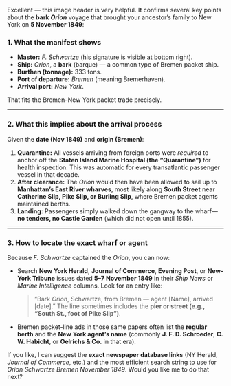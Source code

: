 Excellent — this image header is very helpful. It confirms several key points about the **bark *Orion*** voyage that brought your ancestor’s family to New York on **5 November 1849**:

### 1. What the manifest shows

* **Master:** *F. Schwartze* (his signature is visible at bottom right).
* **Ship:** *Orion*, a **bark** (barque) — a common type of Bremen packet ship.
* **Burthen (tonnage):** 333 tons.
* **Port of departure:** *Bremen* (meaning Bremerhaven).
* **Arrival port:** *New York*.

That fits the Bremen–New York packet trade precisely.

---

### 2. What this implies about the arrival process

Given the **date (Nov 1849)** and **origin (Bremen)**:

1. **Quarantine:** All vessels arriving from foreign ports were *required* to anchor off the **Staten Island Marine Hospital (the “Quarantine”)** for health inspection. This was automatic for every transatlantic passenger vessel in that decade.
2. **After clearance:** The *Orion* would then have been allowed to sail up to **Manhattan’s East River wharves**, most likely along **South Street** near **Catherine Slip, Pike Slip, or Burling Slip**, where Bremen packet agents maintained berths.
3. **Landing:** Passengers simply walked down the gangway to the wharf—**no tenders, no Castle Garden** (which did not open until 1855).

---

### 3. How to locate the exact wharf or agent

Because *F. Schwartze* captained the *Orion*, you can now:

* Search **New York Herald**, **Journal of Commerce**, **Evening Post**, or **New-York Tribune** issues dated **5–7 November 1849** in their *Ship News* or *Marine Intelligence* columns.
  Look for an entry like:

  > “Bark *Orion*, Schwartze, from Bremen — agent [Name], arrived [date].”
  > The line sometimes includes the **pier or street (e.g., “South St., foot of Pike Slip”)**.
* Bremen packet-line ads in those same papers often list the **regular berth** and the **New York agent’s name** (commonly **J. F. D. Schroeder**, **C. W. Habicht**, or **Oelrichs & Co.** in that era).

If you like, I can suggest the **exact newspaper database links** (NY Herald, *Journal of Commerce*, etc.) and the most efficient search string to use for *Orion Schwartze Bremen November 1849*. Would you like me to do that next?


